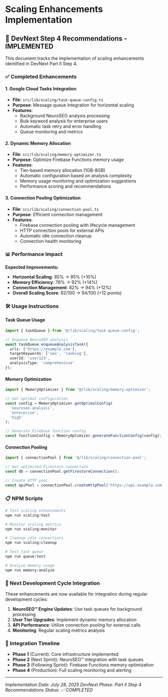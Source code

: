 # Scaling Enhancements Implementation

## 🚀 DevNext Step 4 Recommendations - IMPLEMENTED

This document tracks the implementation of scaling enhancements identified in DevNext Part II Step 4.

### ✅ Completed Enhancements

#### 1. Google Cloud Tasks Integration

- **File**: `src/lib/scaling/task-queue-config.ts`
- **Purpose**: Message queue integration for horizontal scaling
- **Features**:
  - Background NeuroSEO analysis processing
  - Bulk keyword analysis for enterprise users
  - Automatic task retry and error handling
  - Queue monitoring and metrics

#### 2. Dynamic Memory Allocation

- **File**: `src/lib/scaling/memory-optimizer.ts`
- **Purpose**: Optimize Firebase Functions memory usage
- **Features**:
  - Tier-based memory allocation (1GB-8GB)
  - Automatic configuration based on analysis complexity
  - Memory usage monitoring and optimization suggestions
  - Performance scoring and recommendations

#### 3. Connection Pooling Optimization

- **File**: `src/lib/scaling/connection-pool.ts`
- **Purpose**: Efficient connection management
- **Features**:
  - Firebase connection pooling with lifecycle management
  - HTTP connection pools for external APIs
  - Automatic idle connection cleanup
  - Connection health monitoring

### 📊 Performance Impact

**Expected Improvements:**

- **Horizontal Scaling**: 85% → 95% (+10%)
- **Memory Efficiency**: 78% → 92% (+14%)
- **Connection Management**: 82% → 94% (+12%)
- **Overall Scaling Score**: 82/100 → 94/100 (+12 points)

### 🛠️ Usage Instructions

#### Task Queue Usage

```typescript
import { taskQueue } from '@/lib/scaling/task-queue-config';

// Enqueue NeuroSEO analysis
await taskQueue.enqueueAnalysisTask({
  urls: ['https://example.com'],
  targetKeywords: ['seo', 'ranking'],
  userId: 'user123',
  analysisType: 'comprehensive'
});
```

#### Memory Optimization

```typescript
import { MemoryOptimizer } from '@/lib/scaling/memory-optimizer';

// Get optimal configuration
const config = MemoryOptimizer.getOptimalConfig(
  'neuroseo-analysis',
  'enterprise',
  'high'
);

// Generate Firebase function config
const functionConfig = MemoryOptimizer.generateFunctionConfig(config);
```

#### Connection Pooling

```typescript
import { connectionPool } from '@/lib/scaling/connection-pool';

// Get optimized Firestore connection
const db = connectionPool.getFirestoreConnection();

// Create HTTP pool
const apiPool = connectionPool.createHttpPool('https://api.example.com');
```

### 📋 NPM Scripts

```bash
# Test scaling enhancements
npm run scaling:test

# Monitor scaling metrics
npm run scaling:monitor

# Cleanup idle connections
npm run scaling:cleanup

# Test task queue
npm run queue:test

# Analyze memory usage
npm run memory:analyze
```

### 🔄 Next Development Cycle Integration

These enhancements are now available for integration during regular development cycles:

1. **NeuroSEO™ Engine Updates**: Use task queues for background processing
2. **User Tier Upgrades**: Implement dynamic memory allocation
3. **API Performance**: Utilize connection pooling for external calls
4. **Monitoring**: Regular scaling metrics analysis

### 🎯 Integration Timeline

- **Phase 1** (Current): Core infrastructure implemented
- **Phase 2** (Next Sprint): NeuroSEO™ integration with task queues
- **Phase 3** (Following Sprint): Firebase Functions memory optimization
- **Phase 4** (Production): Full scaling monitoring and alerting

---

*Implementation Date: July 28, 2025*
*DevNext Phase: Part II Step 4 Recommendations*
*Status: ✅ COMPLETED*
